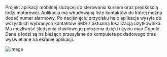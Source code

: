 Projekt aplikacji mobilnej służącej do sterowania kursem oraz prędkością łodzi motorowej. Aplikacja ma wbudowaną liste kontaktów do której można dodać numer alarmowy. Po naciśnięciu przycisku help aplikacja wysyła do wszystkich wybranych kontaktów SMS z aktualną lokalizacją użytkownika. Ma możliwość śledzenia chwilowego położenia dzięki użyciu map Google. Dane z łodzi są na bieżąco przesyłane do komputera pokładowego oraz wyświetlane na ekranie aplikacji.

   ![image](https://user-images.githubusercontent.com/94014639/224508393-d5709012-2af7-4d49-85bb-be1609b70321.png)
